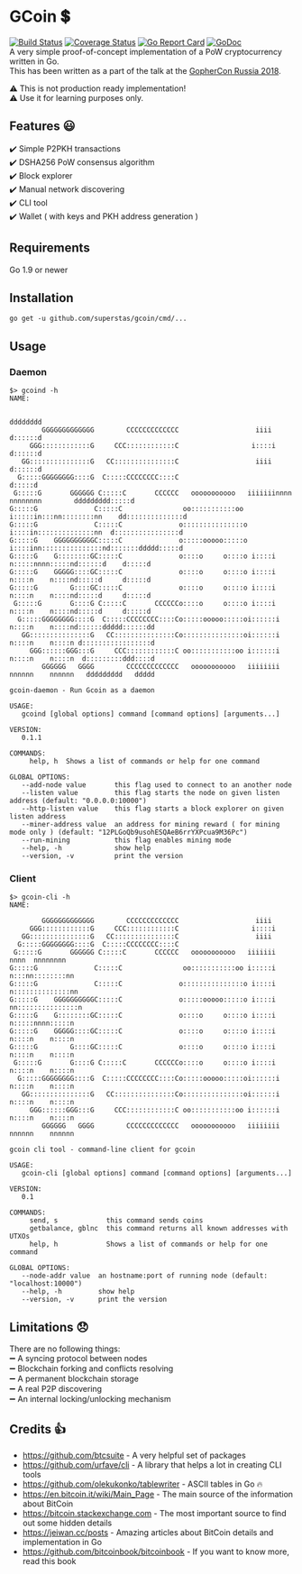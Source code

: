 # GCoin :heavy_dollar_sign:
 [![Build Status](https://travis-ci.org/superstas/gcoin.svg?branch=master)](https://travis-ci.org/superstas/gcoin) [![Coverage Status](https://coveralls.io/repos/github/superstas/gcoin/badge.svg?branch=master)](https://coveralls.io/github/superstas/gcoin?branch=master) [![Go Report Card](https://goreportcard.com/badge/github.com/superstas/gcoin)](https://goreportcard.com/report/github.com/superstas/gcoin) [![GoDoc](https://godoc.org/github.com/superstas/gcoin/gcoin?status.svg)](http://godoc.org/github.com/superstas/gcoin/gcoin)  
A very simple proof-of-concept implementation of a PoW cryptocurrency written in Go.  
This has been written as a part of the talk at the [GopherCon Russia 2018](https://gophercon-russia.ru).  


:warning: This is not production ready implementation!  
:warning: Use it for learning purposes only.  

## Features :smiley:
:heavy_check_mark: Simple P2PKH transactions  
:heavy_check_mark: DSHA256 PoW consensus algorithm  
:heavy_check_mark: Block explorer  
:heavy_check_mark: Manual network discovering  
:heavy_check_mark: CLI tool  
:heavy_check_mark: Wallet ( with keys and PKH address generation )


## Requirements
Go 1.9 or newer  

## Installation
```
go get -u github.com/superstas/gcoin/cmd/...
```

## Usage
### Daemon
```
$> gcoind -h
NAME:

                                                                                                dddddddd
        GGGGGGGGGGGGG        CCCCCCCCCCCCC                   iiii                               d::::::d
     GGG::::::::::::G     CCC::::::::::::C                  i::::i                              d::::::d
   GG:::::::::::::::G   CC:::::::::::::::C                   iiii                               d::::::d
  G:::::GGGGGGGG::::G  C:::::CCCCCCCC::::C                                                      d:::::d
 G:::::G       GGGGGG C:::::C       CCCCCC   ooooooooooo   iiiiiiinnnn  nnnnnnnn        ddddddddd:::::d
G:::::G              C:::::C               oo:::::::::::oo i:::::in:::nn::::::::nn    dd::::::::::::::d
G:::::G              C:::::C              o:::::::::::::::o i::::in::::::::::::::nn  d::::::::::::::::d
G:::::G    GGGGGGGGGGC:::::C              o:::::ooooo:::::o i::::inn:::::::::::::::nd:::::::ddddd:::::d
G:::::G    G::::::::GC:::::C              o::::o     o::::o i::::i  n:::::nnnn:::::nd::::::d    d:::::d
G:::::G    GGGGG::::GC:::::C              o::::o     o::::o i::::i  n::::n    n::::nd:::::d     d:::::d
G:::::G        G::::GC:::::C              o::::o     o::::o i::::i  n::::n    n::::nd:::::d     d:::::d
 G:::::G       G::::G C:::::C       CCCCCCo::::o     o::::o i::::i  n::::n    n::::nd:::::d     d:::::d
  G:::::GGGGGGGG::::G  C:::::CCCCCCCC::::Co:::::ooooo:::::oi::::::i n::::n    n::::nd::::::ddddd::::::dd
   GG:::::::::::::::G   CC:::::::::::::::Co:::::::::::::::oi::::::i n::::n    n::::n d:::::::::::::::::d
     GGG::::::GGG:::G     CCC::::::::::::C oo:::::::::::oo i::::::i n::::n    n::::n  d:::::::::ddd::::d
        GGGGGG   GGGG        CCCCCCCCCCCCC   ooooooooooo   iiiiiiii nnnnnn    nnnnnn   ddddddddd   ddddd

gcoin-daemon - Run Gcoin as a daemon

USAGE:
   gcoind [global options] command [command options] [arguments...]

VERSION:
   0.1.1

COMMANDS:
     help, h  Shows a list of commands or help for one command

GLOBAL OPTIONS:
   --add-node value       this flag used to connect to an another node
   --listen value         this flag starts the node on given listen address (default: "0.0.0.0:10000")
   --http-listen value    this flag starts a block explorer on given listen address
   --miner-address value  an address for mining reward ( for mining mode only ) (default: "12PLGoQb9usohESQAeB6rrYXPcua9M36Pc")
   --run-mining           this flag enables mining mode
   --help, -h             show help
   --version, -v          print the version

```
### Client
```
$> gcoin-cli -h
NAME:

        GGGGGGGGGGGGG        CCCCCCCCCCCCC                   iiii
     GGG::::::::::::G     CCC::::::::::::C                  i::::i
   GG:::::::::::::::G   CC:::::::::::::::C                   iiii
  G:::::GGGGGGGG::::G  C:::::CCCCCCCC::::C
 G:::::G       GGGGGG C:::::C       CCCCCC   ooooooooooo   iiiiiii nnnn  nnnnnnnn
G:::::G              C:::::C               oo:::::::::::oo i:::::i n:::nn::::::::nn
G:::::G              C:::::C              o:::::::::::::::o i::::i n::::::::::::::nn
G:::::G    GGGGGGGGGGC:::::C              o:::::ooooo:::::o i::::i nn:::::::::::::::n
G:::::G    G::::::::GC:::::C              o::::o     o::::o i::::i   n:::::nnnn:::::n
G:::::G    GGGGG::::GC:::::C              o::::o     o::::o i::::i   n::::n    n::::n
G:::::G        G::::GC:::::C              o::::o     o::::o i::::i   n::::n    n::::n
 G:::::G       G::::G C:::::C       CCCCCCo::::o     o::::o i::::i   n::::n    n::::n
  G:::::GGGGGGGG::::G  C:::::CCCCCCCC::::Co:::::ooooo:::::oi::::::i  n::::n    n::::n
   GG:::::::::::::::G   CC:::::::::::::::Co:::::::::::::::oi::::::i  n::::n    n::::n
     GGG::::::GGG:::G     CCC::::::::::::C oo:::::::::::oo i::::::i  n::::n    n::::n
        GGGGGG   GGGG        CCCCCCCCCCCCC   ooooooooooo   iiiiiiii  nnnnnn    nnnnnn

gcoin cli tool - command-line client for gcoin

USAGE:
   gcoin-cli [global options] command [command options] [arguments...]

VERSION:
   0.1

COMMANDS:
     send, s            this command sends coins
     getbalance, gblnc  this command returns all known addresses with UTXOs
     help, h            Shows a list of commands or help for one command

GLOBAL OPTIONS:
   --node-addr value  an hostname:port of running node (default: "localhost:10000")
   --help, -h         show help
   --version, -v      print the version
```

## Limitations :disappointed:
There are no following things:  
:heavy_minus_sign: A syncing protocol between nodes  
:heavy_minus_sign: Blockchain forking and conflicts resolving  
:heavy_minus_sign: A permanent blockchain storage  
:heavy_minus_sign: A real P2P discovering  
:heavy_minus_sign: An internal locking/unlocking mechanism  


## Credits :+1:
- https://github.com/btcsuite - A very helpful set of packages
- https://github.com/urfave/cli - A library that helps a lot in creating CLI tools
- https://github.com/olekukonko/tablewriter - ASCII tables in Go :fire:
- https://en.bitcoin.it/wiki/Main_Page - The main source of the information about BitCoin
- https://bitcoin.stackexchange.com - The most important source to find out some hidden details
- https://jeiwan.cc/posts - Amazing articles about BitCoin details and implementation in Go
- https://github.com/bitcoinbook/bitcoinbook - If you want to know more, read this book

